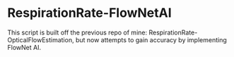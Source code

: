 # RespirationRate-FlowNetAI
This script is built off the previous repo of mine: RespirationRate-OpticalFlowEstimation, but now attempts to gain accuracy by implementing FlowNet AI.
